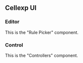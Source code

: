 ## Cellexp UI

### Editor

This is the "Rule Picker" component.

### Control

This is the "Controllers" component.
